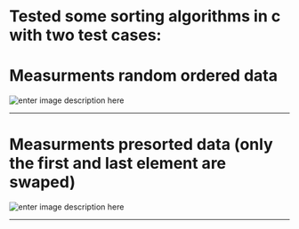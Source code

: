 # Tested some sorting algorithms in c with two test cases:

# **Measurments random ordered data**

![enter image description here](https://i.ibb.co/xCbQtq4/plotunsorted.png)

-------

# **Measurments presorted data (only the first and last element are swaped)**
  
![enter image description here](https://i.ibb.co/CB1qmrT/plotsorted.png)

------
